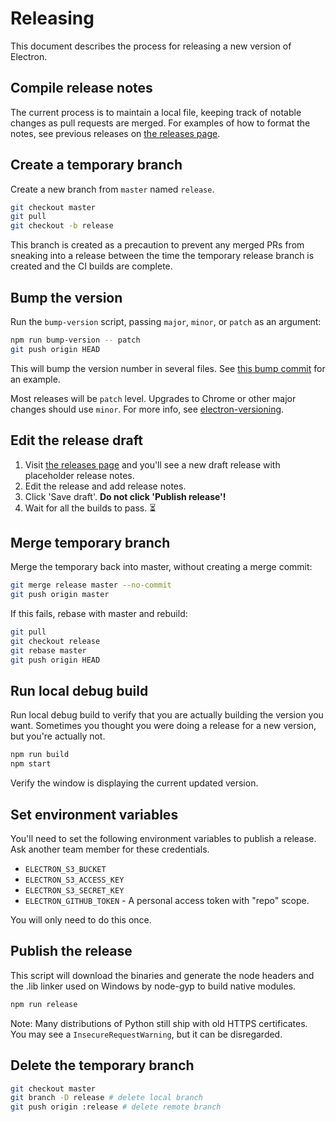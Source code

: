 # Releasing

This document describes the process for releasing a new version of Electron.

## Compile release notes

The current process is to maintain a local file, keeping track of notable changes as pull requests are merged. For examples of how to format the notes, see previous releases on [the releases page](https://github.com/electron/electron/releases).

## Create a temporary branch

Create a new branch from `master` named `release`.

```sh
git checkout master
git pull
git checkout -b release
```

This branch is created as a precaution to prevent any merged PRs from sneaking into a release between the time the temporary release branch is created and the CI builds are complete.

## Bump the version

Run the `bump-version` script, passing `major`, `minor`, or `patch` as an argument:

```sh
npm run bump-version -- patch
git push origin HEAD
```

This will bump the version number in several files. See [this bump commit](https://github.com/electron/electron/commit/78ec1b8f89b3886b856377a1756a51617bc33f5a) for an example.

Most releases will be `patch` level. Upgrades to Chrome or other major changes should use `minor`. For more info, see [electron-versioning](/docs/tutorial/electron-versioning.md).

## Edit the release draft

1. Visit [the releases page](https://github.com/electron/electron/releases) and you'll see a new draft release with placeholder release notes.
2. Edit the release and add release notes.
3. Click 'Save draft'. **Do not click 'Publish release'!**
4. Wait for all the builds to pass. :hourglass_flowing_sand:

## Merge temporary branch

Merge the temporary back into master, without creating a merge commit:

```sh
git merge release master --no-commit
git push origin master
```

If this fails, rebase with master and rebuild:

```sh
git pull
git checkout release
git rebase master
git push origin HEAD
```

## Run local debug build

Run local debug build to verify that you are actually building the version you want. Sometimes you thought you were doing a release for a new version, but you're actually not.

```sh
npm run build
npm start
```

Verify the window is displaying the current updated version.

## Set environment variables

You'll need to set the following environment variables to publish a release. Ask another team member for these credentials.

- `ELECTRON_S3_BUCKET`
- `ELECTRON_S3_ACCESS_KEY`
- `ELECTRON_S3_SECRET_KEY`
- `ELECTRON_GITHUB_TOKEN` - A personal access token with "repo" scope.

You will only need to do this once.

## Publish the release

This script will download the binaries and generate the node headers and the .lib linker used on Windows by node-gyp to build native modules.

```sh
npm run release
```

Note: Many distributions of Python still ship with old HTTPS certificates. You may see a `InsecureRequestWarning`, but it can be disregarded.

## Delete the temporary branch

```sh
git checkout master
git branch -D release # delete local branch
git push origin :release # delete remote branch
```